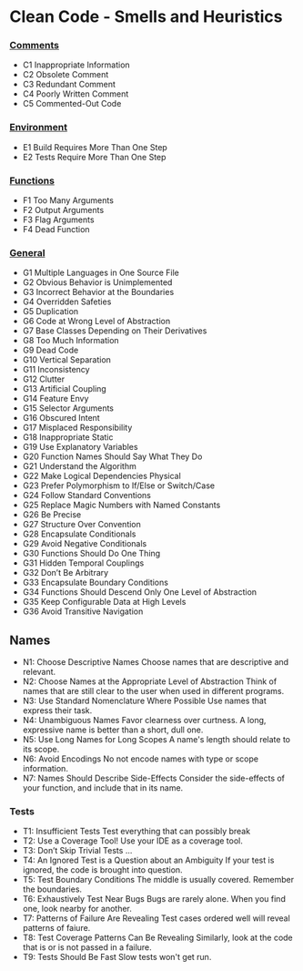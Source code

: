 # Clean Code - Smells and Heuristics

### [Comments](./COMMENTS.md)
* C1 Inappropriate Information
* C2 Obsolete Comment
* C3 Redundant Comment
* C4 Poorly Written Comment 
* C5 Commented-Out Code

### [Environment](./ENVIRONMENT.md)
* E1 Build Requires More Than One Step
* E2 Tests Require More Than One Step

### [Functions](./FUNCTIONS.md)
* F1 Too Many Arguments
* F2 Output Arguments
* F3 Flag Arguments
* F4 Dead Function

### [General](./GENERAL.md)
* G1 Multiple Languages in One Source File
* G2 Obvious Behavior is Unimplemented
* G3 Incorrect Behavior at the Boundaries
* G4 Overridden Safeties 
* G5 Duplication 
* G6 Code at Wrong Level of Abstraction 
* G7 Base Classes Depending on Their Derivatives 
* G8 Too Much Information 
* G9 Dead Code
* G10 Vertical Separation 
* G11 Inconsistency 
* G12 Clutter
* G13 Artificial Coupling 
* G14 Feature Envy
* G15 Selector Arguments
* G16 Obscured Intent 
* G17 Misplaced Responsibility 
* G18 Inappropriate Static
* G19 Use Explanatory Variables
* G20 Function Names Should Say What They Do
* G21 Understand the Algorithm
* G22 Make Logical Dependencies Physical
* G23 Prefer Polymorphism to If/Else or Switch/Case
* G24 Follow Standard Conventions
* G25 Replace Magic Numbers with Named Constants 
* G26 Be Precise 
* G27 Structure Over Convention
* G28 Encapsulate Conditionals
* G29 Avoid Negative Conditionals
* G30 Functions Should Do One Thing
* G31 Hidden Temporal Couplings
* G32 Don’t Be Arbitrary
* G33 Encapsulate Boundary Conditions
* G34 Functions Should Descend Only One Level of Abstraction 
* G35 Keep Configurable Data at High Levels
* G36 Avoid Transitive Navigation 

## Names 
* N1: Choose Descriptive Names Choose names that are descriptive and relevant. 
* N2: Choose Names at the Appropriate Level of Abstraction Think of names that are still clear to the user when used in different programs. 
* N3: Use Standard Nomenclature Where Possible Use names that express their task. 
* N4: Unambiguous Names Favor clearness over curtness. A long, expressive name is better than a short, dull one. 
* N5: Use Long Names for Long Scopes A name's length should relate to its scope. 
* N6: Avoid Encodings No not encode names with type or scope information. 
* N7: Names Should Describe Side-Effects Consider the side-effects of your function, and include that in its name. 

### Tests 
* T1: Insufficient Tests Test everything that can possibly break 
* T2: Use a Coverage Tool! Use your IDE as a coverage tool. 
* T3: Don’t Skip Trivial Tests ... 
* T4: An Ignored Test is a Question about an Ambiguity If your test is ignored, the code is brought into question. 
* T5: Test Boundary Conditions The middle is usually covered. Remember the boundaries. 
* T6: Exhaustively Test Near Bugs Bugs are rarely alone. When you find one, look nearby for another. 
* T7: Patterns of Failure Are Revealing Test cases ordered well will reveal patterns of faiure. 
* T8: Test Coverage Patterns Can Be Revealing Similarly, look at the code that is or is not passed in a failure. 
* T9: Tests Should Be Fast Slow tests won't get run.

